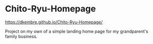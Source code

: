 # Chito-Ryu-Homepage
https://dkembre.github.io/Chito-Ryu-Homepage/


Project on my own of a simple landing home page for my grandparent's family business.
